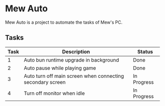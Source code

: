 # Mew Auto

Mew Auto is a project to automate the tasks of Mew's PC.

## Tasks

| Task | Description                                                | Status      |
| ---- | ---------------------------------------------------------- | ----------- |
| 1    | Auto bun runtime upgrade in background                     | Done        |
| 2    | Auto pause while playing game                              | Done        |
| 3    | Auto turn off main screen when connecting secondary screen | In Progress |
| 4    | Turn off monitor when idle                                 | In Progress |
